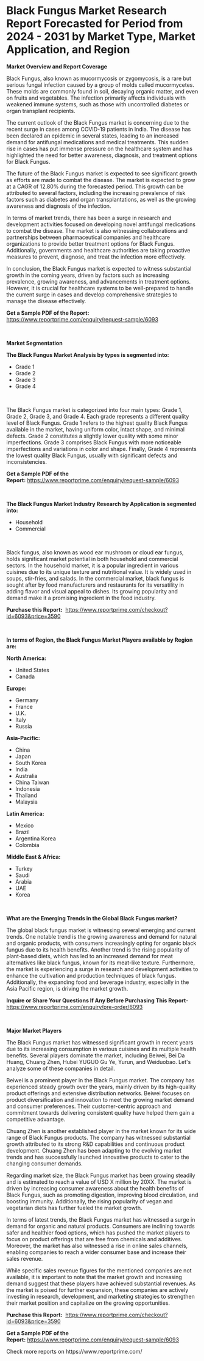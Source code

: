 <p><h1>Black Fungus Market Research Report Forecasted for Period from 2024 -  2031 by Market Type, Market Application, and Region</h1></p><p><strong>Market Overview and Report Coverage</strong></p>
<p><p>Black Fungus, also known as mucormycosis or zygomycosis, is a rare but serious fungal infection caused by a group of molds called mucormycetes. These molds are commonly found in soil, decaying organic matter, and even on fruits and vegetables. The infection primarily affects individuals with weakened immune systems, such as those with uncontrolled diabetes or organ transplant recipients.</p><p>The current outlook of the Black Fungus market is concerning due to the recent surge in cases among COVID-19 patients in India. The disease has been declared an epidemic in several states, leading to an increased demand for antifungal medications and medical treatments. This sudden rise in cases has put immense pressure on the healthcare system and has highlighted the need for better awareness, diagnosis, and treatment options for Black Fungus.</p><p>The future of the Black Fungus market is expected to see significant growth as efforts are made to combat the disease. The market is expected to grow at a CAGR of 12.80% during the forecasted period. This growth can be attributed to several factors, including the increasing prevalence of risk factors such as diabetes and organ transplantations, as well as the growing awareness and diagnosis of the infection.</p><p>In terms of market trends, there has been a surge in research and development activities focused on developing novel antifungal medications to combat the disease. The market is also witnessing collaborations and partnerships between pharmaceutical companies and healthcare organizations to provide better treatment options for Black Fungus. Additionally, governments and healthcare authorities are taking proactive measures to prevent, diagnose, and treat the infection more effectively.</p><p>In conclusion, the Black Fungus market is expected to witness substantial growth in the coming years, driven by factors such as increasing prevalence, growing awareness, and advancements in treatment options. However, it is crucial for healthcare systems to be well-prepared to handle the current surge in cases and develop comprehensive strategies to manage the disease effectively.</p></p>
<p><strong>Get a Sample PDF of the Report:</strong> <a href="https://www.reportprime.com/enquiry/request-sample/6093">https://www.reportprime.com/enquiry/request-sample/6093</a></p>
<p>&nbsp;</p>
<p><strong>Market Segmentation</strong></p>
<p><strong>The Black Fungus Market Analysis by types is segmented into:</strong></p>
<p><ul><li>Grade 1</li><li>Grade 2</li><li>Grade 3</li><li>Grade 4</li></ul></p>
<p>&nbsp;</p>
<p><p>The Black Fungus market is categorized into four main types: Grade 1, Grade 2, Grade 3, and Grade 4. Each grade represents a different quality level of Black Fungus. Grade 1 refers to the highest quality Black Fungus available in the market, having uniform color, intact shape, and minimal defects. Grade 2 constitutes a slightly lower quality with some minor imperfections. Grade 3 comprises Black Fungus with more noticeable imperfections and variations in color and shape. Finally, Grade 4 represents the lowest quality Black Fungus, usually with significant defects and inconsistencies.</p></p>
<p><strong>Get a Sample PDF of the Report:</strong>&nbsp;<a href="https://www.reportprime.com/enquiry/request-sample/6093">https://www.reportprime.com/enquiry/request-sample/6093</a></p>
<p>&nbsp;</p>
<p><strong>The Black Fungus Market Industry Research by Application is segmented into:</strong></p>
<p><ul><li>Household</li><li>Commercial</li></ul></p>
<p>&nbsp;</p>
<p><p>Black fungus, also known as wood ear mushroom or cloud ear fungus, holds significant market potential in both household and commercial sectors. In the household market, it is a popular ingredient in various cuisines due to its unique texture and nutritional value. It is widely used in soups, stir-fries, and salads. In the commercial market, black fungus is sought after by food manufacturers and restaurants for its versatility in adding flavor and visual appeal to dishes. Its growing popularity and demand make it a promising ingredient in the food industry.</p></p>
<p><strong>Purchase this Report:</strong>&nbsp; <a href="https://www.reportprime.com/checkout?id=6093&price=3590">https://www.reportprime.com/checkout?id=6093&price=3590</a></p>
<p>&nbsp;</p>
<p><strong>In terms of Region, the Black Fungus Market Players available by Region are:</strong></p>
<p>
    <p> <strong> North America: </strong>
        <ul>
            <li>United States</li>
            <li>Canada</li>
        </ul>
        </p> 
    <p> <strong> Europe: </strong>
        <ul>
            <li>Germany</li>
            <li>France</li>
            <li>U.K.</li>
            <li>Italy</li>
            <li>Russia</li>
        </ul>
        </p> 
    <p> <strong> Asia-Pacific: </strong>
        <ul>
            <li>China</li>
            <li>Japan</li>
            <li>South Korea</li>
            <li>India</li>
            <li>Australia</li>
            <li>China Taiwan</li>
            <li>Indonesia</li>
            <li>Thailand</li>
            <li>Malaysia</li>
        </ul>
        </p> 
    <p> <strong> Latin America: </strong>
        <ul>
            <li>Mexico</li>
            <li>Brazil</li>
            <li>Argentina Korea</li>
            <li>Colombia</li>
        </ul>
        </p> 
    <p> <strong> Middle East & Africa: </strong>
        <ul>
            <li>Turkey</li>
            <li>Saudi</li>
            <li>Arabia</li>
            <li>UAE</li>
            <li>Korea</li>
        </ul>
    </p>
    </p>
<p>&nbsp;</p>
<p><strong>What are the Emerging Trends in the Global Black Fungus market?</strong></p>
<p><p>The global black fungus market is witnessing several emerging and current trends. One notable trend is the growing awareness and demand for natural and organic products, with consumers increasingly opting for organic black fungus due to its health benefits. Another trend is the rising popularity of plant-based diets, which has led to an increased demand for meat alternatives like black fungus, known for its meat-like texture. Furthermore, the market is experiencing a surge in research and development activities to enhance the cultivation and production techniques of black fungus. Additionally, the expanding food and beverage industry, especially in the Asia Pacific region, is driving the market growth.</p></p>
<p><strong>Inquire or Share Your Questions If Any Before Purchasing This Report</strong>- <a href="https://www.reportprime.com/enquiry/pre-order/6093">https://www.reportprime.com/enquiry/pre-order/6093</a></p>
<p>&nbsp;</p>
<p><strong>Major Market Players</strong></p>
<p><p>The Black Fungus market has witnessed significant growth in recent years due to its increasing consumption in various cuisines and its multiple health benefits. Several players dominate the market, including Beiwei, Bei Da Huang, Chuang Zhen, Hubei YUGUO Gu Ye, Yurun, and Weiduobao. Let's analyze some of these companies in detail.</p><p>Beiwei is a prominent player in the Black Fungus market. The company has experienced steady growth over the years, mainly driven by its high-quality product offerings and extensive distribution networks. Beiwei focuses on product diversification and innovation to meet the growing market demand and consumer preferences. Their customer-centric approach and commitment towards delivering consistent quality have helped them gain a competitive advantage.</p><p>Chuang Zhen is another established player in the market known for its wide range of Black Fungus products. The company has witnessed substantial growth attributed to its strong R&D capabilities and continuous product development. Chuang Zhen has been adapting to the evolving market trends and has successfully launched innovative products to cater to the changing consumer demands.</p><p>Regarding market size, the Black Fungus market has been growing steadily and is estimated to reach a value of USD X million by 20XX. The market is driven by increasing consumer awareness about the health benefits of Black Fungus, such as promoting digestion, improving blood circulation, and boosting immunity. Additionally, the rising popularity of vegan and vegetarian diets has further fueled the market growth.</p><p>In terms of latest trends, the Black Fungus market has witnessed a surge in demand for organic and natural products. Consumers are inclining towards safer and healthier food options, which has pushed the market players to focus on product offerings that are free from chemicals and additives. Moreover, the market has also witnessed a rise in online sales channels, enabling companies to reach a wider consumer base and increase their sales revenue.</p><p>While specific sales revenue figures for the mentioned companies are not available, it is important to note that the market growth and increasing demand suggest that these players have achieved substantial revenues. As the market is poised for further expansion, these companies are actively investing in research, development, and marketing strategies to strengthen their market position and capitalize on the growing opportunities.</p></p>
<p><strong>Purchase this Report:</strong>&nbsp;&nbsp;<a href="https://www.reportprime.com/checkout?id=6093&price=3590">https://www.reportprime.com/checkout?id=6093&price=3590</a></p>
<p></p>
<p><strong>Get a Sample PDF of the Report:</strong>&nbsp;<a href="https://www.reportprime.com/enquiry/request-sample/6093">https://www.reportprime.com/enquiry/request-sample/6093</a></p>
<p>Check more reports on https://www.reportprime.com/</p>